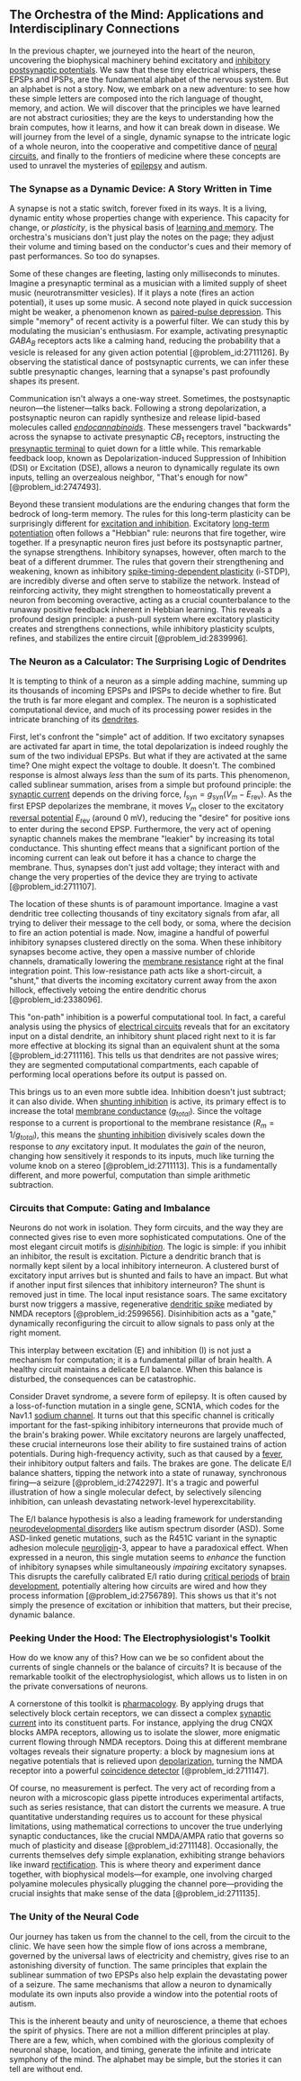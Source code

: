 ## The Orchestra of the Mind: Applications and Interdisciplinary Connections

In the previous chapter, we journeyed into the heart of the neuron, uncovering the biophysical machinery behind excitatory and [inhibitory postsynaptic potentials](@article_id:167966). We saw that these tiny electrical whispers, these EPSPs and IPSPs, are the fundamental alphabet of the nervous system. But an alphabet is not a story. Now, we embark on a new adventure: to see how these simple letters are composed into the rich language of thought, memory, and action. We will discover that the principles we have learned are not abstract curiosities; they are the keys to understanding how the brain computes, how it learns, and how it can break down in disease. We will journey from the level of a single, dynamic synapse to the intricate logic of a whole neuron, into the cooperative and competitive dance of [neural circuits](@article_id:162731), and finally to the frontiers of medicine where these concepts are used to unravel the mysteries of [epilepsy](@article_id:173156) and autism.

### The Synapse as a Dynamic Device: A Story Written in Time

A synapse is not a static switch, forever fixed in its ways. It is a living, dynamic entity whose properties change with experience. This capacity for change, or *plasticity*, is the physical basis of [learning and memory](@article_id:163857). The orchestra's musicians don't just play the notes on the page; they adjust their volume and timing based on the conductor's cues and their memory of past performances. So too do synapses.

Some of these changes are fleeting, lasting only milliseconds to minutes. Imagine a presynaptic terminal as a musician with a limited supply of sheet music (neurotransmitter vesicles). If it plays a note (fires an action potential), it uses up some music. A second note played in quick succession might be weaker, a phenomenon known as [paired-pulse depression](@article_id:165065). This simple "memory" of recent activity is a powerful filter. We can study this by modulating the musician's enthusiasm. For example, activating presynaptic $GABA_B$ receptors acts like a calming hand, reducing the probability that a vesicle is released for any given action potential [@problem_id:2711126]. By observing the statistical dance of postsynaptic currents, we can infer these subtle presynaptic changes, learning that a synapse's past profoundly shapes its present.

Communication isn't always a one-way street. Sometimes, the postsynaptic neuron—the listener—talks back. Following a strong depolarization, a postsynaptic neuron can rapidly synthesize and release lipid-based molecules called *[endocannabinoids](@article_id:168776)*. These messengers travel "backwards" across the synapse to activate presynaptic $CB_{1}$ receptors, instructing the [presynaptic terminal](@article_id:169059) to quiet down for a little while. This remarkable feedback loop, known as Depolarization-induced Suppression of Inhibition (DSI) or Excitation (DSE), allows a neuron to dynamically regulate its own inputs, telling an overzealous neighbor, "That's enough for now" [@problem_id:2747493].

Beyond these transient modulations are the enduring changes that form the bedrock of long-term memory. The rules for this long-term plasticity can be surprisingly different for [excitation and inhibition](@article_id:175568). Excitatory [long-term potentiation](@article_id:138510) often follows a "Hebbian" rule: neurons that fire together, wire together. If a presynaptic neuron fires just before its postsynaptic partner, the synapse strengthens. Inhibitory synapses, however, often march to the beat of a different drummer. The rules that govern their strengthening and weakening, known as inhibitory [spike-timing-dependent plasticity](@article_id:152418) (i-STDP), are incredibly diverse and often serve to stabilize the network. Instead of reinforcing activity, they might strengthen to homeostatically prevent a neuron from becoming overactive, acting as a crucial counterbalance to the runaway positive feedback inherent in Hebbian learning. This reveals a profound design principle: a push-pull system where excitatory plasticity creates and strengthens connections, while inhibitory plasticity sculpts, refines, and stabilizes the entire circuit [@problem_id:2839996].

### The Neuron as a Calculator: The Surprising Logic of Dendrites

It is tempting to think of a neuron as a simple adding machine, summing up its thousands of incoming EPSPs and IPSPs to decide whether to fire. But the truth is far more elegant and complex. The neuron is a sophisticated computational device, and much of its processing power resides in the intricate branching of its [dendrites](@article_id:159009).

First, let's confront the "simple" act of addition. If two excitatory synapses are activated far apart in time, the total depolarization is indeed roughly the sum of the two individual EPSPs. But what if they are activated at the same time? One might expect the voltage to double. It doesn't. The combined response is almost always *less* than the sum of its parts. This phenomenon, called sublinear summation, arises from a simple but profound principle: the [synaptic current](@article_id:197575) depends on the driving force, $I_{\mathrm{syn}} = g_{\mathrm{syn}} (V_m - E_{\mathrm{rev}})$. As the first EPSP depolarizes the membrane, it moves $V_m$ closer to the excitatory [reversal potential](@article_id:176956) $E_{\mathrm{rev}}$ (around $0$ mV), reducing the "desire" for positive ions to enter during the second EPSP. Furthermore, the very act of opening synaptic channels makes the membrane "leakier" by increasing its total conductance. This shunting effect means that a significant portion of the incoming current can leak out before it has a chance to charge the membrane. Thus, synapses don't just add voltage; they interact with and change the very properties of the device they are trying to activate [@problem_id:2711107].

The location of these shunts is of paramount importance. Imagine a vast dendritic tree collecting thousands of tiny excitatory signals from afar, all trying to deliver their message to the cell body, or soma, where the decision to fire an action potential is made. Now, imagine a handful of powerful inhibitory synapses clustered directly on the soma. When these inhibitory synapses become active, they open a massive number of chloride channels, dramatically lowering the [membrane resistance](@article_id:174235) right at the final integration point. This low-resistance path acts like a short-circuit, a "shunt," that diverts the incoming excitatory current away from the axon hillock, effectively vetoing the entire dendritic chorus [@problem_id:2338096].

This "on-path" inhibition is a powerful computational tool. In fact, a careful analysis using the physics of [electrical circuits](@article_id:266909) reveals that for an excitatory input on a distal dendrite, an inhibitory shunt placed right next to it is far more effective at blocking its signal than an equivalent shunt at the soma [@problem_id:2711116]. This tells us that dendrites are not passive wires; they are segmented computational compartments, each capable of performing local operations before its output is passed on.

This brings us to an even more subtle idea. Inhibition doesn't just subtract; it can also divide. When [shunting inhibition](@article_id:148411) is active, its primary effect is to increase the total [membrane conductance](@article_id:166169) ($g_{total}$). Since the voltage response to a current is proportional to the membrane resistance ($R_m = 1/g_{total}$), this means the [shunting inhibition](@article_id:148411) divisively scales down the response to *any* excitatory input. It modulates the *gain* of the neuron, changing how sensitively it responds to its inputs, much like turning the volume knob on a stereo [@problem_id:2711113]. This is a fundamentally different, and more powerful, computation than simple arithmetic subtraction.

### Circuits that Compute: Gating and Imbalance

Neurons do not work in isolation. They form circuits, and the way they are connected gives rise to even more sophisticated computations. One of the most elegant circuit motifs is *[disinhibition](@article_id:164408)*. The logic is simple: if you inhibit an inhibitor, the result is excitation. Picture a dendritic branch that is normally kept silent by a local inhibitory interneuron. A clustered burst of excitatory input arrives but is shunted and fails to have an impact. But what if another input first silences that inhibitory interneuron? The shunt is removed just in time. The local input resistance soars. The same excitatory burst now triggers a massive, regenerative [dendritic spike](@article_id:165841) mediated by NMDA receptors [@problem_id:2599656]. Disinhibition acts as a "gate," dynamically reconfiguring the circuit to allow signals to pass only at the right moment.

This interplay between excitation (E) and inhibition (I) is not just a mechanism for computation; it is a fundamental pillar of brain health. A healthy circuit maintains a delicate E/I balance. When this balance is disturbed, the consequences can be catastrophic.

Consider Dravet syndrome, a severe form of epilepsy. It is often caused by a loss-of-function mutation in a single gene, $\mathrm{SCN1A}$, which codes for the Nav1.1 [sodium channel](@article_id:173102). It turns out that this specific channel is critically important for the fast-spiking inhibitory interneurons that provide much of the brain's braking power. While excitatory neurons are largely unaffected, these crucial interneurons lose their ability to fire sustained trains of action potentials. During high-frequency activity, such as that caused by a [fever](@article_id:171052), their inhibitory output falters and fails. The brakes are gone. The delicate E/I balance shatters, tipping the network into a state of runaway, synchronous firing—a seizure [@problem_id:2742297]. It's a tragic and powerful illustration of how a single molecular defect, by selectively silencing inhibition, can unleash devastating network-level hyperexcitability.

The E/I balance hypothesis is also a leading framework for understanding [neurodevelopmental disorders](@article_id:189084) like autism spectrum disorder (ASD). Some ASD-linked genetic mutations, such as the R451C variant in the synaptic adhesion molecule [neuroligin](@article_id:199937)-3, appear to have a paradoxical effect. When expressed in a neuron, this single mutation seems to *enhance* the function of inhibitory synapses while simultaneously *impairing* excitatory synapses. This disrupts the carefully calibrated E/I ratio during [critical periods](@article_id:170852) of [brain development](@article_id:265050), potentially altering how circuits are wired and how they process information [@problem_id:2756789]. This shows us that it's not simply the presence of excitation or inhibition that matters, but their precise, dynamic balance.

### Peeking Under the Hood: The Electrophysiologist's Toolkit

How do we know any of this? How can we be so confident about the currents of single channels or the balance of circuits? It is because of the remarkable toolkit of the electrophysiologist, which allows us to listen in on the private conversations of neurons.

A cornerstone of this toolkit is [pharmacology](@article_id:141917). By applying drugs that selectively block certain receptors, we can dissect a complex [synaptic current](@article_id:197575) into its constituent parts. For instance, applying the drug CNQX blocks AMPA receptors, allowing us to isolate the slower, more enigmatic current flowing through NMDA receptors. Doing this at different membrane voltages reveals their signature property: a block by magnesium ions at negative potentials that is relieved upon [depolarization](@article_id:155989), turning the NMDA receptor into a powerful [coincidence detector](@article_id:169128) [@problem_id:2711147].

Of course, no measurement is perfect. The very act of recording from a neuron with a microscopic glass pipette introduces experimental artifacts, such as series resistance, that can distort the currents we measure. A true quantitative understanding requires us to account for these physical limitations, using mathematical corrections to uncover the true underlying synaptic conductances, like the crucial NMDA/AMPA ratio that governs so much of plasticity and disease [@problem_id:2711148]. Occasionally, the currents themselves defy simple explanation, exhibiting strange behaviors like inward [rectification](@article_id:196869). This is where theory and experiment dance together, with biophysical models—for example, one involving charged polyamine molecules physically plugging the channel pore—providing the crucial insights that make sense of the data [@problem_id:2711135].

### The Unity of the Neural Code

Our journey has taken us from the channel to the cell, from the circuit to the clinic. We have seen how the simple flow of ions across a membrane, governed by the universal laws of electricity and chemistry, gives rise to an astonishing diversity of function. The same principles that explain the sublinear summation of two EPSPs also help explain the devastating power of a seizure. The same mechanisms that allow a neuron to dynamically modulate its own inputs also provide a window into the potential roots of autism.

This is the inherent beauty and unity of neuroscience, a theme that echoes the spirit of physics. There are not a million different principles at play. There are a few, which, when combined with the glorious complexity of neuronal shape, location, and timing, generate the infinite and intricate symphony of the mind. The alphabet may be simple, but the stories it can tell are without end.